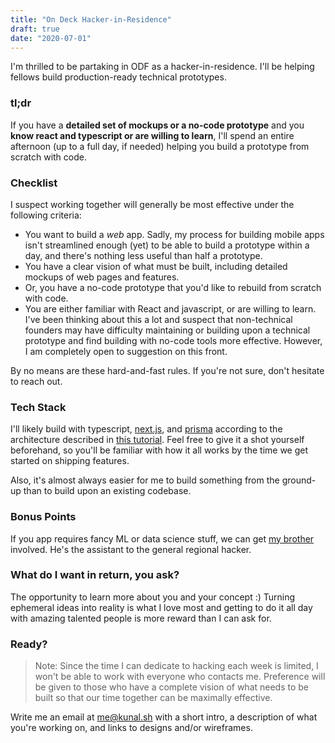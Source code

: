 ```yaml
---
title: "On Deck Hacker-in-Residence"
draft: true
date: "2020-07-01"
---
```


I'm thrilled to be partaking in ODF as a hacker-in-residence. I'll be helping fellows build production-ready technical prototypes.

### tl;dr

If you have a **detailed set of mockups or a no-code prototype** and you **know react and typescript or are willing to learn**, I'll spend an entire afternoon (up to a full day, if needed) helping you build a prototype from scratch with code.

### Checklist

I suspect working together will generally be most effective under the following criteria:

- You want to build a _web_ app. Sadly, my process for building mobile apps isn't streamlined enough (yet) to be able to build a prototype within a day, and there's nothing less useful than half a prototype.
- You have a clear vision of what must be built, including detailed mockups of web pages and features.
- Or, you have a no-code prototype that you'd like to rebuild from scratch with code.
- You are either familiar with React and javascript, or are willing to learn. I've been thinking about this a lot and suspect that non-technical founders may have difficulty maintaining or building upon a technical prototype and find building with no-code tools more effective. However, I am completely open to suggestion on this front.

By no means are these hard-and-fast rules. If you're not sure, don't hesitate to reach out.

### Tech Stack

I'll likely build with typescript, [next.js](https://nextjs.org), and [prisma](https://prisma.io) according to the architecture described in [this tutorial](/posts/building-a-fullstack-twitter-clone). Feel free to give it a shot yourself beforehand, so you'll be familiar with how it all works by the time we get started on shipping features.

Also, it's almost always easier for me to build something from the ground-up than to build upon an existing codebase.

### Bonus Points

If you app requires fancy ML or data science stuff, we can get [my brother](https://veeraldoesdata.com) involved. He's the assistant to the general regional hacker.

### What do I want in return, you ask?

The opportunity to learn more about you and your concept :) Turning ephemeral ideas into reality is what I love most and getting to do it all day with amazing talented people is more reward than I can ask for.

### Ready?

> Note: Since the time I can dedicate to hacking each week is limited, I won't be able to work with everyone who contacts me. Preference will be given to those who have a complete vision of what needs to be built so that our time together can be maximally effective.

Write me an email at [me@kunal.sh](mailto:me@kunal.sh) with a short intro, a description of what you're working on, and links to designs and/or wireframes.
